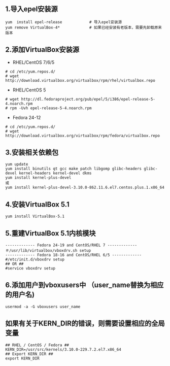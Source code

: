 ## 1.导入epel安装源 
```
yum  install epel-release            # 导入epel安装源 
yum remove VirtualBox-4*             # 如果已经安装有老版本，需要先卸载原来版本
```
## 2.添加VirtualBox安装源
+ RHEL/CentOS 7/6/5
```
# cd /etc/yum.repos.d/
# wget http://download.virtualbox.org/virtualbox/rpm/rhel/virtualbox.repo 
```
+ RHEL/CentOS 5
```
# wget http://dl.fedoraproject.org/pub/epel/5/i386/epel-release-5-4.noarch.rpm
# rpm -Uvh epel-release-5-4.noarch.rpm
```
+ Fedora 24-12
```
# cd /etc/yum.repos.d/
# wget http://download.virtualbox.org/virtualbox/rpm/fedora/virtualbox.repo
```
## 3.安装相关依赖包
```
yum update
yum install binutils qt gcc make patch libgomp glibc-headers glibc-devel kernel-headers kernel-devel dkms
yum install kernel-plus-devel
或
yum install kernel-plus-devel-3.10.0-862.11.6.el7.centos.plus.1.x86_64
```
## 4.安装VirtualBox 5.1
```
yum install VirtualBox-5.1
```
## 5.重建VirtualBox 5.1内核模块
```
------------- Fedora 24-19 and CentOS/RHEL 7 -------------
＃/usr/lib/virtualbox/vboxdrv.sh setup
------------- Fedora 18-16 and CentOS/RHEL 6/5 -------------
#/etc/init.d/vboxdrv setup
## OR ##
#service vboxdrv setup
```
## 6.添加用户到vboxusers中 （user_name替换为相应的用户名)
```
usermod -a -G vboxusers user_name
```
## 如果有关于KERN_DIR的错误，则需要设置相应的全局变量
```
## RHEL / CentOS / Fedora ##
KERN_DIR=/usr/src/kernels/3.10.0-229.7.2.el7.x86_64
## Export KERN_DIR ##
export KERN_DIR
```